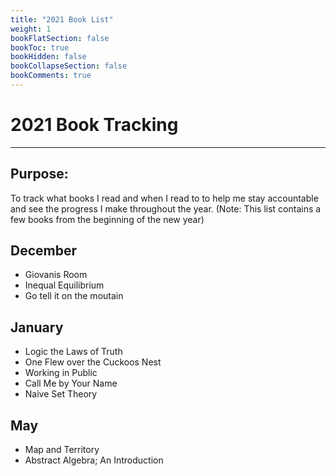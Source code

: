 ```yaml
---
title: "2021 Book List"
weight: 1
bookFlatSection: false
bookToc: true
bookHidden: false
bookCollapseSection: false
bookComments: true
---
```


# 2021 Book Tracking
---
Purpose: 
---
To track what books I read and when I read to to help me stay accountable and see the progress I make throughout the year.   (Note: This list contains a few books from the beginning of the new year)  

## December 
- Giovanis Room 
- Inequal Equilibrium 
- Go tell it on the moutain 

## January
- Logic the Laws of Truth
- One Flew over the Cuckoos Nest 
- Working in Public
- Call Me by Your Name
- Naive Set Theory

## May
- Map and Territory
- Abstract Algebra; An Introduction